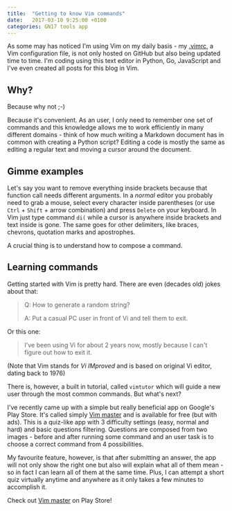 ```yaml
---
title:  "Getting to know Vim commands"
date:   2017-03-10 9:25:00 +0100
categories: GN17 tools app
---
```


As some may has noticed I'm using Vim on my daily basis - my [.vimrc], a Vim
configuration file, is not only hosted on GitHub but also being updated time to
time. I'm coding using this text editor in Python, Go, JavaScript and I've even
created all posts for this blog in Vim.

[.vimrc]: https://github.com/glujan/vimrc

## Why?

Because why not ;-)

Because it's convenient. As an user, I only need to remember one set of
commands and this knowledge allows me to work efficiently in many different
domains - think of how much writing a Markdown document has in common with
creating a Python script? Editing a code is mostly the same as editing a
regular text and moving a cursor around the document.


## Gimme examples

Let's say you want to remove everything inside brackets because that function
call needs different arguments. In a _normal_ editor you probably need to grab
a mouse, select every character inside parentheses (or use `Ctrl` + `Shift` +
arrow combination) and press `Delete` on your keyboard. In Vim just type
command `di(` while a cursor is anywhere inside brackets and text inside is
gone. The same goes for other delimiters, like braces, chevrons, quotation
marks and apostrophes.

A crucial thing is to understand how to compose a command.


## Learning commands

Getting started with Vim is pretty hard. There are even (decades old) jokes
about that:

> Q: How to generate a random string?
>
> A: Put a casual PC user in front of Vi and tell them to exit.

Or this one:

> I've been using Vi for about 2 years now, mostly because
> I can't figure out how to exit it.
 
(Note that Vim stands for _Vi IMproved_ and is based on original Vi editor,
dating back to 1976)

There is, however, a built in tutorial, called `vimtutor` which will guide a
new user through the most common commands. But what's next?

I've recently came up with a simple but really beneficial app on Google's Play
Store. It's called simply [Vim master] and is available for free (but with
ads). This is a quiz-like app with 3 difficulty settings (easy, normal and
hard) and basic questions filtering. Questions are composed from two images -
before and after running some command and an user task is to choose a correct
command from 4 possibilities.

My favourite feature, however, is that after submitting an answer, the app will
not only show the right one but also will explain what all of them mean - so in
fact I can learn all of them at the same time. Plus, I can attempt a short quiz
virtually anytime and anywhere as it only takes a few minutes to accomplish it.

Check out [Vim master] on Play Store!

[Vim master]: https://play.google.com/store/apps/details?id=develop.example.beta1139.vimmaster
